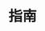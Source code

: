 <!--
 * @Author: zj.wang
 * @Date: 2021-07-13 16:52:57
 * @LastEditors: zj.wang
 * @LastEditTime: 2021-07-13 16:52:57
 * @Description: 
-->
# 指南